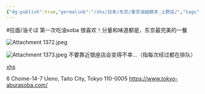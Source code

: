 ```yaml
---
{"dg-publish":true,"permalink":"/xhs/日本/东京/東京油組總本_上野店/","tags":["rednote","东京"],"created":"2024-09-17","updated":"2025-04-04T21:16:15.730+08:00"}
---
```


 #拉面/油そば
 第一次吃油soba 很喜欢！分量和味道都是，东京最完美的一餐
 
![Attachment 1372.jpeg](/img/user/xhs/%E6%97%A5%E6%9C%AC/%E4%B8%9C%E4%BA%AC/photo/Attachment%201372.jpeg)

![Attachment 1373.jpeg](/img/user/xhs/%E6%97%A5%E6%9C%AC/%E4%B8%9C%E4%BA%AC/photo/Attachment%201373.jpeg)
不要靠近银座店会变得不幸…（指每次经过都在排队）

[xhs](https://www.xiaohongshu.com/explore/66f054050000000027007d85?xsec_token=ABqW31iXGaeLgX03LCtKxC-vTF_k80Vxxz6_D8uuK9ABI=&xsec_source=pc_user)

6 Chome-14-7 Ueno, Taito City, Tokyo 110-0005
https://www.tokyo-aburasoba.com/